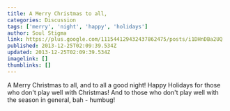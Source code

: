 ```yaml
---
title: A Merry Christmas to all,
categories: Discussion
tags: ['merry', 'night', 'happy', 'holidays']
author: Soul Stigma
link: https://plus.google.com/111544129432437862475/posts/i1DHnDBa2UQ
published: 2013-12-25T02:09:39.534Z
updated: 2013-12-25T02:09:39.534Z
imagelink: []
thumblinks: []
---
```


A Merry Christmas to all, and to all a good night!  Happy Holidays for those who don&#39;t play well with Christmas!  And to those who don&#39;t play well with the season in general, bah - humbug!